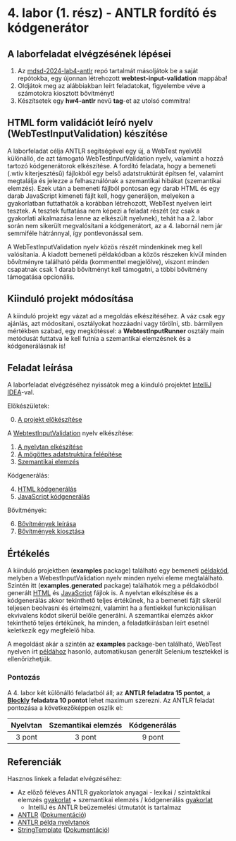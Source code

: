 # 4. labor (1. rész) - ANTLR fordító és kódgenerátor

## A laborfeladat elvégzésének lépései

1. Az [mdsd-2024-lab4-antlr](https://github.com/MDSDLab/mdsd-2024-lab4-antlr) repó tartalmát másoljátok be a saját repótokba, egy újonnan létrehozott **webtest-input-validation** mappába!
2. Oldjátok meg az alábbiakban leírt feladatokat, figyelembe véve a számotokra kiosztott bővítményt!
3. Készítsetek egy **hw4-antlr** nevű **tag**-et az utolsó commitra!

## HTML form validációt leíró nyelv (WebTestInputValidation) készítése

A laborfeladat célja ANTLR segítségével egy új, a WebTest nyelvtől különálló, de azt támogató WebTestInputValidation nyelv, valamint a hozzá tartozó kódgenerátorok elkészítése. A fordító feladata, hogy a bemeneti (.wtiv kiterjesztésű) fájlokból egy belső adatstruktúrát építsen fel, valamint megtalálja és jelezze a felhasználónak a szemantikai hibákat (szemantikai elemzés). Ezek után a bemeneti fájlból pontosan egy darab HTML és egy darab JavaScript kimeneti fájlt kell, hogy generáljon, melyeken a gyakorlatban futtathatók a korábban létrehozott, WebTest nyelven leírt tesztek. A tesztek futtatása nem képezi a feladat részét (ez csak a gyakorlati alkalmazása lenne az elkészült nyelvnek), tehát ha a 2. labor során nem sikerült megvalósítani a kódgenerátort, az a 4. labornál nem jár semmiféle hátránnyal, így pontlevonással sem.

A WebTestInputValidation nyelv közös részét mindenkinek meg kell valósítania. A kiadott bemeneti példakódban a közös részeken kívül minden bővítményre található példa (kommenttel megjelölve), viszont minden csapatnak csak 1 darab bővítményt kell támogatni, a többi bővítmény támogatása opcionális.

## Kiinduló projekt módosítása
A kiinduló projekt egy vázat ad a megoldás elkészítéséhez. A váz csak egy ajánlás, azt módosítani, osztályokat hozzáadni vagy törölni, stb. bármilyen mértékben szabad, egy megkötéssel: a **WebtestInputRunner** osztály main metódusát futtatva le kell futnia a szemantikai elemzésnek és a kódgenerálásnak is!

## Feladat leírása

A laborfeladat elvégzéséhez nyissátok meg a kiinduló projektet [IntelliJ IDEA](https://www.jetbrains.com/idea/)-val.

Előkészületek:

0. [A projekt előkészítése](Technical.md)

A [WebtestInputValidation](WebTestInputValidationSpecification.md) nyelv elkészítése:

1. [A nyelvtan elkészítése](Grammar.md)
2. [A mögöttes adatstruktúra felépítése](DataStructure.md)
3. [Szemantikai elemzés](SemanticAnalysis.md)

Kódgenerálás:

4. [HTML kódgenerálás](HTMLGeneration.md)
5. [JavaScript kódgenerálás](JSGeneration.md)

Bővítmények:

6. [Bővítmények leírása](Extensions.md)
7. [Bővítmények kiosztása](ExtensionsTable.md)

## Értékelés

A kiinduló projektben (**examples** package) található egy bemeneti [példakód](https://github.com/MDSDLab/mdsd-2024-lab4-antlr/blob/main/src/examples/PersonForm.wtiv), melyben a WebestInputValidation nyelv minden nyelvi eleme megtalálható. Szintén itt (**examples.generated** package) találhatók meg a példakódból generált [HTML](https://github.com/MDSDLab/mdsd-2024-lab4-antlr/blob/main/src/examples/generated/PersonForm.html) és [JavaScript](https://github.com/MDSDLab/mdsd-2024-lab4-antlr/blob/main/src/examples/generated/validation.js) fájlok is. A nyelvtan elkészítése és a kódgenerálás akkor tekinthető teljes értékűnek, ha a bemeneti fájlt sikerül teljesen beolvasni és értelmezni, valamint ha a fentiekkel funkcionálisan ekvivalens kódot sikerül belőle generálni. A szemantikai elemzés akkor tekinthető teljes értékűnek, ha minden, a feladatkiírásban leírt esetnél keletkezik egy megfelelő hiba.

A megoldást akár a szintén az **examples** package-ben található, WebTest nyelven írt [példához](https://github.com/MDSDLab/mdsd-2024-lab4-antlr/blob/main/src/examples/FormTest.wt) hasonló, automatikusan generált Selenium tesztekkel is ellenőrizhetjük.

### Pontozás

A 4. labor két különálló feladatból áll; az **ANTLR feladatra 15 pontot**, a **[Blockly](https://github.com/MDSDLab/LectureMaterials/blob/main/lab4-blockly/README.md) feladatra 10 pontot** lehet maximum szerezni. Az ANTLR feladat pontozása a következőképpen oszlik el:

| Nyelvtan | Szemantikai elemzés | Kódgenerálás |
| :-: | :-: | :-: |
| 3 pont | 3 pont | 9 pont |



## Referenciák

Hasznos linkek a feladat elvégzéséhez:

* Az előző féléves ANTLR gyakorlatok anyagai - lexikai / szintaktikai elemzés [gyakorlat](https://github.com/bmeaut/ModellalapuSzoftverfejlesztes/tree/master/practice/practice_02) + szemantikai elemzés / kódgenerálás [gyakorlat](https://github.com/bmeaut/ModellalapuSzoftverfejlesztes/tree/master/practice/practice_04)
    * IntelliJ és ANTLR beüzemelési útmutatót is tartalmaz
* [ANTLR](https://www.antlr.org/) ([Dokumentáció](https://github.com/antlr/antlr4/blob/master/doc/index.md))
* [ANTLR példa nyelvtanok](https://github.com/antlr/grammars-v4)
* [StringTemplate](https://www.stringtemplate.org/) ([Dokumentáció](https://github.com/antlr/stringtemplate4/blob/master/doc/index.md))
